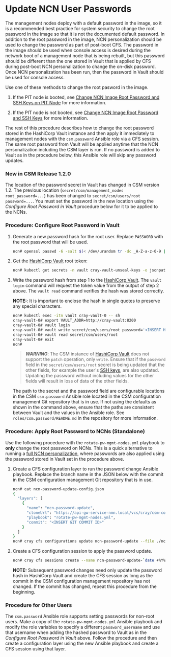 # Update NCN User Passwords

The management nodes deploy with a default password in the image, so it is a recommended best
practice for system security to change the root password in the image so that it is
not the documented default password. In addition to the root password in the image, NCN
personalization should be used to change the password as part of post-boot CFS.  The password
in the image should be used when console access is desired during the network boot of a management
node that is being rebuilt, but this password should be different than the one stored in Vault
that is applied by CFS during post-boot NCN personalization to change the on-disk password. Once
NCN personalization has been run, then the password in Vault should be used for console access.

Use one of these methods to change the root pasword in the image.

1. If the PIT node is booted, see
[Change NCN Image Root Password and SSH Keys on PIT Node](Change_NCN_Image_Root_Password_and_SSH_Keys_on_PIT_node.md)
for more information.

1. If the PIT node is not booted, see
[Change NCN Image Root Password and SSH Keys](Change_NCN_Image_Root_Password_and_SSH_Keys.md)
for more information.

The rest of this procedure describes how to change the root password stored in the HashiCorp
Vault instance and then apply it immediately to management nodes with the `csm.password` Ansible
role via a CFS session. The same root password from Vault will be applied anytime that the NCN
personalization including the CSM layer is run.  If no password is added to Vault as in the
procedure below, this Ansible role will skip any password updates.

### New in CSM Release 1.2.0

The location of the password secret in Vault has changed in CSM version 1.2. The
previous location (`secret/csm/management_nodes root_password=...`) has been
changed to `secret/csm/users/root password=...`. You must set the password in
the new location using the _Configure Root Password in Vault_ procedure below
for it to be applied to the NCNs.

<a name="configure_root_password_in_vault"></a>
### Procedure: Configure Root Password in Vault

1. Generate a new password hash for the root user. Replace `PASSWORD` with the
   root password that will be used.

   ```bash
   ncn# openssl passwd -6 -salt $(< /dev/urandom tr -dc _A-Z-a-z-0-9 | head -c4) PASSWORD
   ```

1. Get the [HashiCorp Vault](HashiCorp_Vault.md) root token:

   ```bash
   ncn# kubectl get secrets -n vault cray-vault-unseal-keys -o jsonpath='{.data.vault-root}' | base64 -d; echo
   ```

1. Write the password hash from step 1 to the [HashiCorp Vault](HashiCorp_Vault.md).
   The `vault login` command will request the token value from the output of
   step 2 above. The `vault read` command verifies the hash was stored
   correctly.

   **NOTE:**: It is important to enclose the hash in single quotes to preserve
   any special characters.

   ```bash
   ncn# kubectl exec -itn vault cray-vault-0 -- sh
   cray-vault-0# export VAULT_ADDR=http://cray-vault:8200
   cray-vault-0# vault login
   cray-vault-0# vault write secret/csm/users/root password='<INSERT HASH HERE>' [... other fields (see warning below) ...]
   cray-vault-0# vault read secret/csm/users/root
   cray-vault-0# exit
   ncn#
   ```

   > ***WARNING***: The CSM instance of [HashiCorp Vault](HashiCorp_Vault.md) does
   > not support the `patch` operation, only `write`. Ensure that if the `password`
   > field in the `secret/csm/users/root` secret is being updated that the other
   > fields, for example the user's [SSH keys](SSH_Keys.md#configure_root_keys_in_vault),
   > are also updated. Updating the password without including values for the
   > other fields will result in loss of data of the other fields.

   The path to the secret and the password field are configurable locations in
   the CSM `csm.password` Ansible role located in the CSM configuration
   management Git repository that is in use. If not using the defaults as shown
   in the command above, ensure that the paths are consistent between Vault and
   the values in the Ansible role. See `roles/csm.password/README.md` in the
   repository for more information.

### Procedure: Apply Root Password to NCNs (Standalone)

Use the following procedure with the `rotate-pw-mgmt-nodes.yml` playbook to
**only** change the root password on NCNs. This is a quick alternative to
running a [full NCN personalization](../CSM_product_management/Configure_Non-Compute_Nodes_with_CFS.md#set_root_password),
where passwords are also applied using the password stored in Vault set in the
procedure above.

1. Create a CFS configuration layer to run the password change Ansible playbook.
   Replace the branch name in the JSON below with the commit in the CSM
   configuration management Git repository that is in use.

   ```bash
   ncn# cat ncn-password-update-config.json
   {
     "layers": [
       {
         "name": "ncn-password-update",
         "cloneUrl": "https://api-gw-service-nmn.local/vcs/cray/csm-config-management.git",
         "playbook": "rotate-pw-mgmt-nodes.yml",
         "commit": "<INSERT GIT COMMIT ID>"
       }
     ]
   }
   ncn# cray cfs configurations update ncn-password-update --file ./ncn-password-update-config.json
   ```

1. Create a CFS configuration session to apply the password update.

   ```bash
   ncn# cray cfs sessions create --name ncn-password-update-`date +%Y%m%d%H%M%S` --configuration-name ncn-password-update
   ```

   **NOTE:** Subsequent password changes need only update the password hash in
   HashiCorp Vault and create the CFS session as long as the commit in the CSM
   configuration management repository has not changed. If the commit has
   changed, repeat this procedure from the beginning.

### Procedure for Other Users

The `csm.password` Ansible role supports setting passwords for non-root users.
Make a copy of the `rotate-pw-mgmt-nodes.yml` Ansible playbook and modify the
role variables to specify a different `password_username` and use that username
when adding the hashed password to Vault as in the _Configure Root Password in Vault_
above. Follow the procedure and then create a configuration layer using the new 
Ansible playbook and create a CFS session using that layer.
